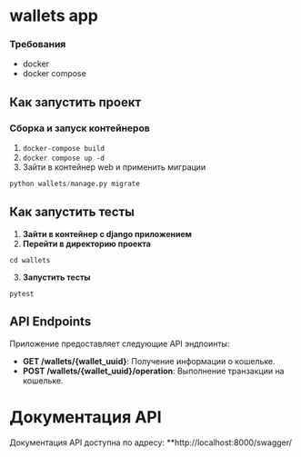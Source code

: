 # wallets app

### Требования
- docker
- docker compose

## Как запустить проект

### Сборка и запуск контейнеров

1. `docker-compose build`
2. `docker compose up -d`
3. Зайти в контейнер web и применить миграции 

```python
python wallets/manage.py migrate
```


## Как запустить тесты

1. **Зайти в контейнер с django приложением**
2. **Перейти в директорию проекта**

```
cd wallets
```

3. **Запустить тесты**

```
pytest
```


## API Endpoints
Приложение предоставляет следующие API эндпоинты:

- **GET /wallets/{wallet_uuid}**: Получение информации о кошельке.
- **POST /wallets/{wallet_uuid}/operation**: Выполнение транзакции на кошельке.

# Документация API
Документация API доступна по адресу: **http://localhost:8000/swagger/